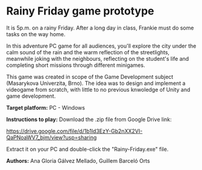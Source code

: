 # Rainy Friday game prototype
It is 5p.m. on a rainy Friday. After a long day in class, Frankie must do some tasks on the way home.  
 
In this adventure PC game for all audiences, you'll explore the city under the calm sound of the rain and the warm reflection of the streetlights, meanwhile joking with the neighbours, reflecting on the student's life and completing short missions through different minigames.

This game was created in scope of the Game Development subject (Masarykova Univerzita, Brno). The idea was to design and implement a videogame from scratch, with little to no previous knwoledge of Unity and game development.

**Target platform:** PC - Windows

**Instructions to play:** Download the .zip file from Google Drive link: 

https://drive.google.com/file/d/1b1ld3EzY-Gb2nXX2VI-QaPNoaWV7_bjm/view?usp=sharing

Extract it on your PC and double-click the "Rainy-Friday.exe" file.  

**Authors:** Ana Gloria Gálvez Mellado, Guillem Barceló Orts  
